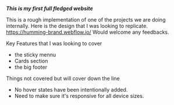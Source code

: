 ***This is my first full fledged website***


This is a rough implementation of one of the projects we are doing internally.
Here is the design that I was looking to replicate. https://humming-brand.webflow.io/
Would welcome any feedbacks.

Key Features that I was looking to cover 
- the sticky mennu
- Cards section
- the big footer

Things not covered but will cover down the line
- No hover states have been intentionally added.
- Need to make sure it's responsive for all device sizes. 
